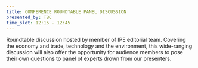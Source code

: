```yaml
---
title: CONFERENCE ROUNDTABLE PANEL DISCUSSION
presented_by: TBC
time_slot: 12:15 - 12:45
---
```

Roundtable discussion hosted by member of IPE editorial team. Covering the economy and trade, technology and the environment, this wide-ranging discussion will also offer the opportunity for audience members to pose their own questions to panel of experts drown from our presenters.